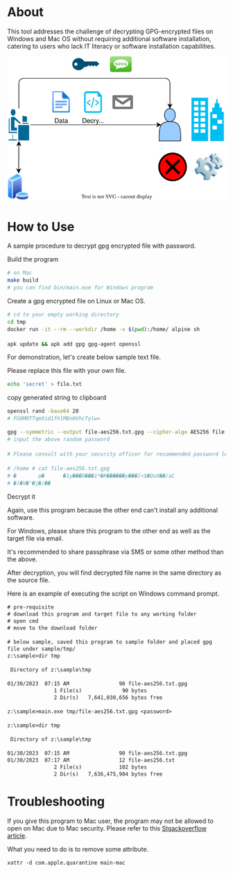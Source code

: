 # About

This tool addresses the challenge of decrypting GPG-encrypted files on Windows and Mac OS without requiring additional software installation, catering to users who lack IT literacy or software installation capabilities.

![](images/situation.drawio.svg)

# How to Use

A sample procedure to decrypt gpg encrypted file with password.

Build the program

```sh
# on Mac
make build
# you can find bin/main.exe for Windows program
```

Create a gpg encrypted file on Linux or Mac OS.

```sh
# cd to your empty working directory
cd tmp
docker run -it --rm --workdir /home -v $(pwd):/home/ alpine sh

apk update && apk add gpg gpg-agent openssl
```

For demonstration, let's create below sample text file.

Please replace this file with your own file.

```sh
echo 'secret' > file.txt
```

copy generated string to clipboard

```sh
openssl rand -base64 20
# FUOMRTTqmXid1fhlMBn0VhcTylw=
```

```sh
gpg --symmetric --output file-aes256.txt.gpg --cipher-algo AES256 file.txt
# input the above random password

# Please consult with your security officer for recommended password length and cipher algorithm.

# /home # cat file-aes256.txt.gpg
# �       p�      �1y���D���1*�K������y���[<$�QoX��/aC
# �)�V�'�j�/��
```

Decrypt it

Again, use this program because the other end can't install any additional software.

For Windows, please share this program to the other end as well as the target file via email.

It's recommended to share passphrase via SMS or some other method than the above.

After decryption, you will find decrypted file name in the same directory as the source file.

Here is an example of executing the script on Windows command prompt.

```text
# pre-requisite
# download this program and target file to any working folder
# open cmd
# move to the download folder

# below sample, saved this program to sample folder and placed gpg file under sample/tmp/
z:\sample>dir tmp

 Directory of z:\sample\tmp

01/30/2023  07:15 AM                90 file-aes256.txt.gpg
               1 File(s)             90 bytes
               2 Dir(s)   7,641,030,656 bytes free

z:\sample>main.exe tmp/file-aes256.txt.gpg <password>

z:\sample>dir tmp

 Directory of z:\sample\tmp

01/30/2023  07:15 AM                90 file-aes256.txt.gpg
01/30/2023  07:17 AM                12 file-aes256.txt
               2 File(s)            102 bytes
               2 Dir(s)   7,636,475,904 bytes free
```

# Troubleshooting

If you give this program to Mac user, the program may not be allowed to open on Mac due to Mac security. Please refer to this [Stgackoverflow article](https://stackoverflow.com/questions/4833052/how-do-i-remove-the-extended-attributes-on-a-file-in-mac-os-x).

What you need to do is to remove some attribute.

```shell
xattr -d com.apple.quarantine main-mac
```
